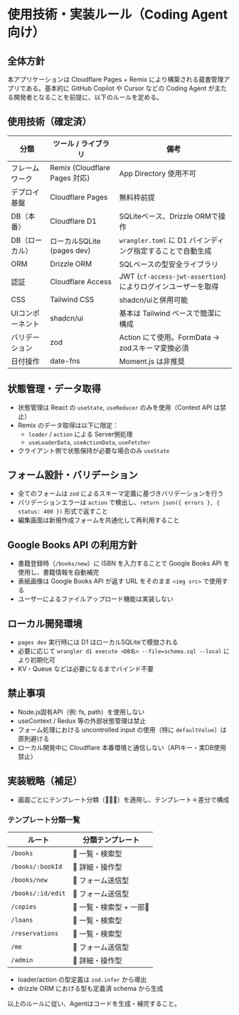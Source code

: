 # 使用技術・実装ルール（Coding Agent向け）

## 全体方針

本アプリケーションは Cloudflare Pages + Remix により構築される蔵書管理アプリである。基本的に GitHub Copilot や Cursor などの Coding Agent が主たる開発者となることを前提に、以下のルールを定める。

## 使用技術（確定済）

| 分類             | ツール / ライブラリ           | 備考                                                         |
| ---------------- | ----------------------------- | ------------------------------------------------------------ |
| フレームワーク   | Remix (Cloudflare Pages 対応) | App Directory 使用不可                                       |
| デプロイ基盤     | Cloudflare Pages              | 無料枠前提                                                   |
| DB（本番）       | Cloudflare D1                 | SQLiteベース、Drizzle ORMで操作                              |
| DB（ローカル）   | ローカルSQLite (pages dev)    | `wrangler.toml` に D1 バインディング指定することで自動生成   |
| ORM              | Drizzle ORM                   | SQLベースの型安全ライブラリ                                  |
| 認証             | Cloudflare Access             | JWT (`cf-access-jwt-assertion`) によりログインユーザーを取得 |
| CSS              | Tailwind CSS                  | shadcn/uiと併用可能                                          |
| UIコンポーネント | shadcn/ui                     | 基本は Tailwind ベースで簡潔に構成                           |
| バリデーション   | zod                           | Action にて使用。FormData → zodスキーマ変換必須              |
| 日付操作         | date-fns                      | Moment.js は非推奨                                           |

## 状態管理・データ取得

- 状態管理は React の `useState`, `useReducer` のみを使用（Context API は禁止）
- Remix のデータ取得は以下に限定：
  - `loader` / `action` による Server側処理
  - `useLoaderData`, `useActionData`, `useFetcher`
- クライアント側で状態保持が必要な場合のみ `useState`

## フォーム設計・バリデーション

- 全てのフォームは `zod` によるスキーマ定義に基づきバリデーションを行う
- バリデーションエラーは `action` で検出し、`return json({ errors }, { status: 400 })` 形式で返すこと
- 編集画面は新規作成フォームを共通化して再利用すること

## Google Books API の利用方針

- 書籍登録時（`/books/new`）に ISBN を入力することで Google Books API を使用し、書籍情報を自動補完
- 表紙画像は Google Books API が返す URL をそのまま `<img src>` で使用する
- ユーザーによるファイルアップロード機能は実装しない

## ローカル開発環境

- `pages dev` 実行時には D1 はローカルSQLiteで模倣される
- 必要に応じて `wrangler d1 execute <DB名> --file=schema.sql --local` により初期化可
- KV・Queue などは必要になるまでバインド不要

## 禁止事項

- Node.js固有API（例: fs, path）を使用しない
- useContext / Redux 等の外部状態管理は禁止
- フォーム処理における uncontrolled input の使用（特に `defaultValue`）は原則避ける
- ローカル開発中に Cloudflare 本番環境と通信しない（APIキー・実DB使用禁止）

## 実装戦略（補足）

- 画面ごとにテンプレート分類（📘📗📒）を適用し、テンプレート＋差分で構成

### テンプレート分類一覧

| ルート            | 分類テンプレート       |
| ----------------- | ---------------------- |
| `/books`          | 📘 一覧・検索型         |
| `/books/:bookId`  | 📗 詳細・操作型         |
| `/books/new`      | 📒 フォーム送信型       |
| `/books/:id/edit` | 📒 フォーム送信型       |
| `/copies`         | 📘 一覧・検索型 + 一部📗 |
| `/loans`          | 📘 一覧・検索型         |
| `/reservations`   | 📘 一覧・検索型         |
| `/me`             | 📒 フォーム送信型       |
| `/admin`          | 📗 詳細・操作型         |

- loader/action の型定義は `zod.infer` から導出
- drizzle ORM における型も定義済 schema から生成

以上のルールに従い、Agentはコードを生成・補完すること。

